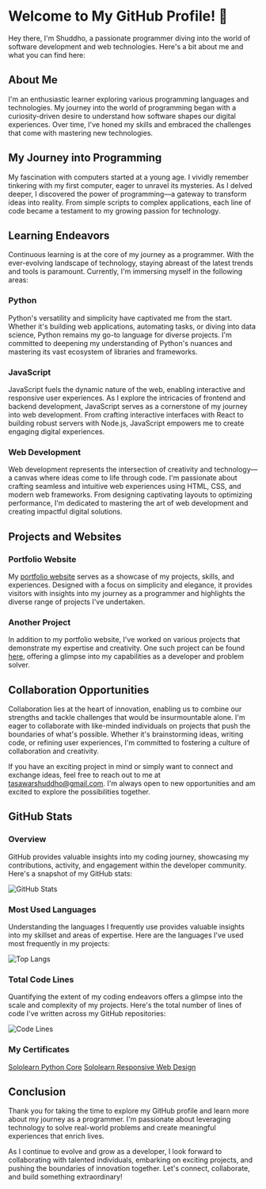 # Welcome to My GitHub Profile! 👋

Hey there, I'm Shuddho, a passionate programmer diving into the world of software development and web technologies. Here's a bit about me and what you can find here:

## About Me

I'm an enthusiastic learner exploring various programming languages and technologies. My journey into the world of programming began with a curiosity-driven desire to understand how software shapes our digital experiences. Over time, I've honed my skills and embraced the challenges that come with mastering new technologies.

## My Journey into Programming

My fascination with computers started at a young age. I vividly remember tinkering with my first computer, eager to unravel its mysteries. As I delved deeper, I discovered the power of programming—a gateway to transform ideas into reality. From simple scripts to complex applications, each line of code became a testament to my growing passion for technology.

## Learning Endeavors

Continuous learning is at the core of my journey as a programmer. With the ever-evolving landscape of technology, staying abreast of the latest trends and tools is paramount. Currently, I'm immersing myself in the following areas:

### Python

Python's versatility and simplicity have captivated me from the start. Whether it's building web applications, automating tasks, or diving into data science, Python remains my go-to language for diverse projects. I'm committed to deepening my understanding of Python's nuances and mastering its vast ecosystem of libraries and frameworks.

### JavaScript

JavaScript fuels the dynamic nature of the web, enabling interactive and responsive user experiences. As I explore the intricacies of frontend and backend development, JavaScript serves as a cornerstone of my journey into web development. From crafting interactive interfaces with React to building robust servers with Node.js, JavaScript empowers me to create engaging digital experiences.

### Web Development

Web development represents the intersection of creativity and technology—a canvas where ideas come to life through code. I'm passionate about crafting seamless and intuitive web experiences using HTML, CSS, and modern web frameworks. From designing captivating layouts to optimizing performance, I'm dedicated to mastering the art of web development and creating impactful digital solutions.

## Projects and Websites

### Portfolio Website

My [portfolio website](https://tasawar-shuddho.netlify.app) serves as a showcase of my projects, skills, and experiences. Designed with a focus on simplicity and elegance, it provides visitors with insights into my journey as a programmer and highlights the diverse range of projects I've undertaken.

### Another Project

In addition to my portfolio website, I've worked on various projects that demonstrate my expertise and creativity. One such project can be found [here](https://tasurik-web.onrender.com/), offering a glimpse into my capabilities as a developer and problem solver.

## Collaboration Opportunities

Collaboration lies at the heart of innovation, enabling us to combine our strengths and tackle challenges that would be insurmountable alone. I'm eager to collaborate with like-minded individuals on projects that push the boundaries of what's possible. Whether it's brainstorming ideas, writing code, or refining user experiences, I'm committed to fostering a culture of collaboration and creativity.

If you have an exciting project in mind or simply want to connect and exchange ideas, feel free to reach out to me at [tasawarshuddho@gmail.com](mailto:tasawarshuddho@gmail.com). I'm always open to new opportunities and am excited to explore the possibilities together.

## GitHub Stats

### Overview

GitHub provides valuable insights into my coding journey, showcasing my contributions, activity, and engagement within the developer community. Here's a snapshot of my GitHub stats:

![GitHub Stats](https://github-readme-stats.vercel.app/api?username=Shuddho11288&show_icons=true&theme=radical)

### Most Used Languages

Understanding the languages I frequently use provides valuable insights into my skillset and areas of expertise. Here are the languages I've used most frequently in my projects:

![Top Langs](https://github-readme-stats.vercel.app/api/top-langs/?username=Shuddho11288&layout=compact&theme=radical)

### Total Code Lines

Quantifying the extent of my coding endeavors offers a glimpse into the scale and complexity of my projects. Here's the total number of lines of code I've written across my GitHub repositories:

![Code Lines](https://img.shields.io/tokei/lines/github/Shuddho11288/Shuddho11288?color=blue&label=Total%20Code%20Lines)

### My Certificates

[Sololearn Python Core](https://i.postimg.cc/h45dn4Vs/Whats-App-Image-2023-07-05-at-22-29-53-edaf19d0.jpg)
[Sololearn Responsive Web Design](https://i.postimg.cc/G29FCXhg/Whats-App-Image-2023-07-05-at-22-29-07-7b02fc33.jpg)

## Conclusion

Thank you for taking the time to explore my GitHub profile and learn more about my journey as a programmer. I'm passionate about leveraging technology to solve real-world problems and create meaningful experiences that enrich lives.

As I continue to evolve and grow as a developer, I look forward to collaborating with talented individuals, embarking on exciting projects, and pushing the boundaries of innovation together. Let's connect, collaborate, and build something extraordinary!

